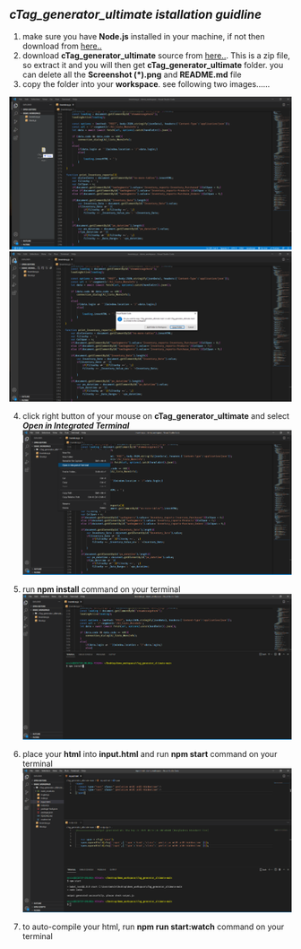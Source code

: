 ## *cTag_generator_ultimate istallation guidline*

1. make sure you have **Node.js** installed in your machine, if not then download from [here..](https://nodejs.org/dist/v14.17.6/node-v14.17.6-x64.msi)
2. download **cTag_generator_ultimate** source from [here..](https://github.com/mahabub-swe/cTag_generator_ultimate/archive/refs/heads/main.zip). This is a zip file, so extract it and you will then get **cTag_generator_ultimate** folder. you can delete all the **Screenshot (\*).png** and **README.md** file
3. copy the folder into your **workspace**. see following two images...... 

![drag and drop folder](https://raw.githubusercontent.com/mahabub-swe/cTag_generator_ultimate/main/Screenshot%20(1).png) 
![select copy folder option](https://raw.githubusercontent.com/mahabub-swe/cTag_generator_ultimate/main/Screenshot%20(2).png)


4. click right button of your mouse on **cTag_generator_ultimate** and select ***Open in Integrated Terminal***
![](https://raw.githubusercontent.com/mahabub-swe/cTag_generator_ultimate/main/Screenshot%20(3).png) 


5. run  **npm install**  command on your terminal
![](https://raw.githubusercontent.com/mahabub-swe/cTag_generator_ultimate/main/Screenshot%20(4).png)

 
6. place your **html** into **input.html** and run  **npm start**  command on your terminal
![](https://raw.githubusercontent.com/mahabub-swe/cTag_generator_ultimate/main/Screenshot%20(5).png)


7. to auto-compile your html, run   **npm run start:watch**  command on your terminal
